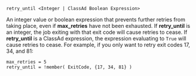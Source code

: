     retry_until <Integer | ClassAd Boolean Expression>

An integer value or boolean expression that prevents further retries
from taking place, even if **max_retries** have not been exhausted. If
**retry_until** is an integer, the job exiting with that exit code will
cause retries to cease. If **retry_until** is a ClassAd expression, the
expression evaluating to `True` will cause retries to cease. For
example, if you only want to retry exit codes 17, 34, and 81:

<div>

<div>

    max_retries = 5
    retry_until = !member( ExitCode, {17, 34, 81} )

</div>

</div>
